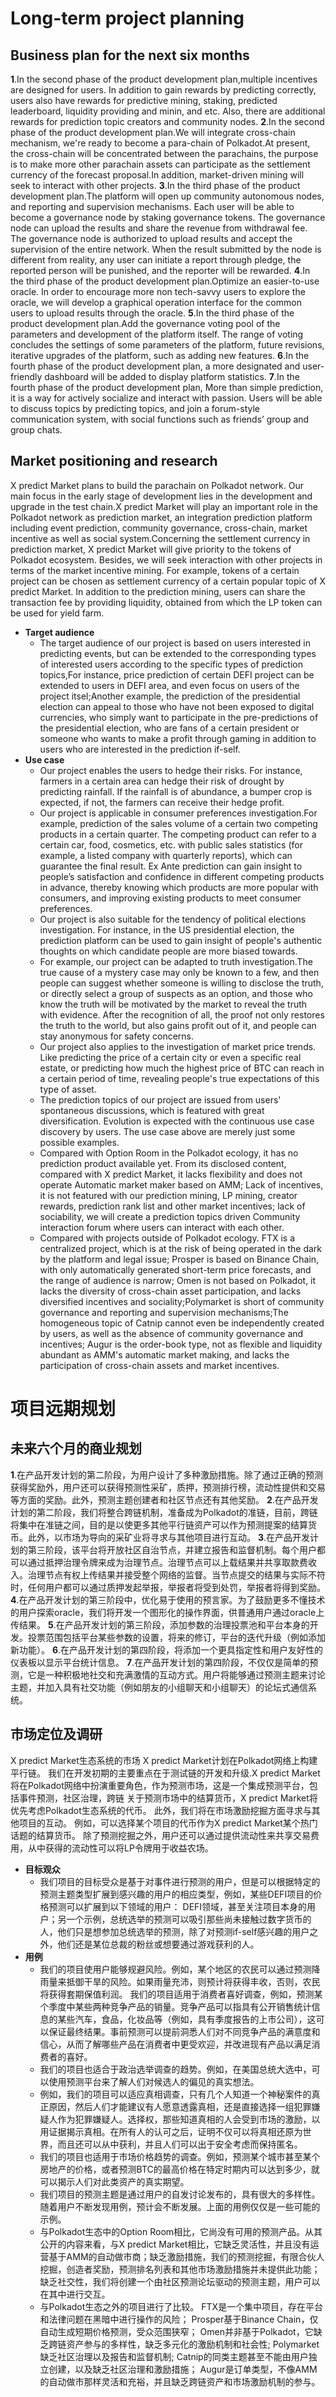 # Long-term project planning
## Business plan for the next six months
**1**.In the second phase of the product development plan,multiple incentives are designed for users. In addition to gain rewards by predicting correctly, users also have rewards for predictive mining, staking, predicted leaderboard, liquidity providing and minin, and etc. Also, there are additional rewards for prediction topic creators and community nodes.
**2**.In the second phase of the product development plan.We will integrate cross-chain mechanism, we're ready to become a para-chain of Polkadot.At present, the cross-chain will be concentrated between the parachains, the purpose is to make more other parachain assets can participate as the settlement currency of the forecast proposal.In addition, market-driven mining will seek to interact with other projects.
**3**.In the third phase of the product development plan.The platform will open up community autonomous nodes, and reporting and supervision mechanisms. Each user will be able to become a governance node by staking governance tokens. The governance node can upload the results and share the revenue from withdrawal fee. The governance node is authorized to upload results and accept the supervision of the entire network. When the result submitted by the node is different from reality, any user can initiate a report through pledge, the reported person will be punished, and the reporter will be rewarded.
**4**.In the third phase of the product development plan.Optimize an easier-to-use oracle. In order to encourage more non tech-savvy users to explore the oracle, we will develop a graphical operation interface for the common users to upload results through the oracle.
**5**.In the third phase of the product development plan.Add the governance voting pool of the parameters and development of the platform itself. The range of voting concludes the settings of some parameters of the platform, future revisions, iterative upgrades of the platform, such as adding new features.
**6**.In the fourth phase of the product development plan, a more designated and user-friendly dashboard will be added to display platform statistics.
**7**.In the fourth phase of the product development plan, More than simple prediction, it is a way for actively socialize and interact with passion. Users will be able to discuss topics by predicting topics, and join a forum-style communication system, with social functions such as friends’ group and group chats.

## Market positioning and research
X predict Market plans to build the parachain on Polkadot network. Our main focus in the early stage of development lies in the development and upgrade in the test chain.X predict Market will play an important role in the Polkadot network as prediction market, an integration prediction platform including event prediction, community governance, cross-chain, market incentive as well as social system.Concerning the settlement currency in prediction market, X predict Market will give priority to the tokens of Polkadot ecosystem. Besides, we will seek interaction with other projects in terms of the market incentive mining. For example, tokens of a certain project can be chosen as settlement currency of a certain popular topic of X predict Market. In addition to the prediction mining, users can share the transaction fee by providing liquidity, obtained from which the LP token can be used for yield farm.
- **Target audience**
  - The target audience of our project is based on users interested in predicting events, but can be extended to the corresponding types of interested users according to the specific types of prediction topics,For instance, price prediction of certain DEFI project can be extended to users in DEFI area, and even focus on users of the project itsel;Another example, the prediction of the presidential election can appeal to those who have not been exposed to digital currencies, who simply want to participate in the pre-predictions of the presidential election, who are fans of a certain president or someone who wants to make a profit through gaming in addition to users who are interested in the prediction if-self.
- **Use case**
  - Our project enables the users to hedge their risks. For instance, farmers in a certain area can hedge their risk of drought by predicting rainfall. If the rainfall is of abundance, a bumper crop is expected, if not, the farmers can receive their hedge profit. 
  - Our project is applicable in consumer preferences investigation.For example, prediction of the sales volume of a certain two competing products in a certain quarter. The competing product can refer to a certain car, food, cosmetics, etc. with public sales statistics (for example, a listed company with quarterly reports), which can guarantee the final result. Ex Ante prediction can gain insight to people’s satisfaction and confidence in different competing products in advance, thereby knowing which products are more popular with consumers, and improving existing products to meet consumer preferences.
  - Our project is also suitable for the tendency of political elections investigation. For instance, in the US presidential election, the prediction platform can be used to gain insight of people's authentic thoughts on which candidate people are more biased towards.
  - For example, our project can be adapted to truth investigation.The true cause of a mystery case may only be known to a few, and then people can suggest whether someone is willing to disclose the truth, or directly select a group of suspects as an option, and those who know the truth will be motivated by the market to reveal the truth with evidence. After the recognition of all, the proof not only restores the truth to the world, but also gains profit out of it, and people can stay anonymous for safety concerns.
  - Our project also applies to the investigation of market price trends. Like predicting the price of a certain city or even a specific real estate, or predicting how much the highest price of BTC can reach in a certain period of time, revealing people's true expectations of this type of asset.
  - The prediction topics of our project are issued from users' spontaneous discussions, which is featured with great diversification. Evolution is expected with the continuous use case discovery by users. The use case above are merely just some possible examples.
  - Compared with Option Room in the Polkadot ecology, it has no prediction product available yet. From its disclosed content, compared with X predict Market, it lacks flexibility and does not operate Automatic market maker based on AMM; Lack of incentives, it is not featured with our prediction mining, LP mining, creator rewards, prediction rank list and other market incentives; lack of sociability, we will create a prediction topics driven Community interaction forum where users can interact with each other.
  - Compared with projects outside of Polkadot ecology. FTX is a centralized project, which is at the risk of being operated in the dark by the platform and legal issue; Prosper is based on Binance Chain, with only automatically generated short-term price forecasts, and the range of audience is narrow; Omen is not based on Polkadot, it lacks the diversity of cross-chain asset participation, and lacks diversified incentives and sociality;Polymarket is short of community governance and reporting and supervision mechanisms;The homogeneous topic of Catnip cannot even be independently created by users, as well as the absence of community governance and incentives; Augur is the order-book type, not as flexible and liquidity abundant as AMM's automatic market making, and lacks the participation of cross-chain assets and market incentives.


# 项目远期规划
## 未来六个月的商业规划
**1**.在产品开发计划的第二阶段，为用户设计了多种激励措施。除了通过正确的预测获得奖励外，用户还可以获得预测性采矿，质押，预测排行榜，流动性提供和交易等方面的奖励。此外，预测主题创建者和社区节点还有其他奖励。
**2**.在产品开发计划的第二阶段，我们将整合跨链机制，准备成为Polkadot的准链，目前，跨链将集中在准链之间，目的是以使更多其他平行链资产可以作为预测提案的结算货币。此外，以市场为导向的采矿业将寻求与其他项目进行互动。
**3**.在产品开发计划的第三阶段，该平台将开放社区自治节点，并建立报告和监督机制。每个用户都可以通过抵押治理令牌来成为治理节点。治理节点可以上载结果并共享取款费收入。治理节点有权上传结果并接受整个网络的监督。当节点提交的结果与实际不符时，任何用户都可以通过质押发起举报，举报者将受到处罚，举报者将得到奖励。
**4**.在产品开发计划的第三阶段中，优化易于使用的预言家。为了鼓励更多不懂技术的用户探索oracle，我们将开发一个图形化的操作界面，供普通用户通过oracle上传结果。
**5**.在产品开发计划的第三阶段，添加参数的治理投票池和平台本身的开发。投票范围包括平台某些参数的设置，将来的修订，平台的迭代升级（例如添加新功能）。
**6**.在产品开发计划的第四阶段，将添加一个更具指定性和用户友好性的仪表板以显示平台统计信息。
**7**.在产品开发计划的第四阶段，不仅仅是简单的预测，它是一种积极地社交和充满激情的互动方式。用户将能够通过预测主题来讨论主题，并加入具有社交功能（例如朋友的小组聊天和小组聊天）的论坛式通信系统。

## 市场定位及调研
X predict Market生态系统的市场
X predict Market计划在Polkadot网络上构建平行链。 我们在开发初期的主要重点在于测试链的开发和升级.X predict Market将在Polkadot网络中扮演重要角色，作为预测市场，这是一个集成预测平台，包括事件预测，社区治理，跨链 关于预测市场中的结算货币，X predict Market将优先考虑Polkadot生态系统的代币。 此外，我们将在市场激励挖掘方面寻求与其他项目的互动。 例如，可以选择某个项目的代币作为X predict Market某个热门话题的结算货币。 除了预测挖掘之外，用户还可以通过提供流动性来共享交易费用，从中获得的流动性可以将LP令牌用于收益农场。
- **目标观众**
  - 我们项目的目标受众是基于对事件进行预测的用户，但是可以根据特定的预测主题类型扩展到感兴趣的用户的相应类型，例如，某些DEFI项目的价格预测可以扩展到以下领域的用户： DEFI领域，甚至关注项目本身的用户；另一个示例，总统选举的预测可以吸引那些尚未接触过数字货币的人，他们只是想参加总统选举的预测，除了对预测if-self感兴趣的用户之外，他们还是某位总裁的粉丝或想要通过游戏获利的人。
- **用例**
  - 我们的项目使用户能够规避风险。例如，某个地区的农民可以通过预测降雨量来抵御干旱的风险。如果雨量充沛，则预计将获得丰收，否则，农民将获得套期保值利润。
我们的项目适用于消费者喜好调查，例如，预测某个季度中某些两种竞争产品的销量。竞争产品可以指具有公开销售统计信息的某些汽车，食品，化妆品等（例如，具有季度报告的上市公司），这可以保证最终结果。事前预测可以提前洞悉人们对不同竞争产品的满意度和信心，从而了解哪些产品在消费者中更受欢迎，并改进现有产品以满足消费者的喜好。
  - 我们的项目也适合于政治选举调查的趋势。例如，在美国总统大选中，可以使用预测平台来了解人们对候选人的偏见的真实想法。
  - 例如，我们的项目可以适应真相调查，只有几个人知道一个神秘案件的真正原因，然后人们才能建议有人愿意透露真相，还是直接选择一组犯罪嫌疑人作为犯罪嫌疑人。选择权，那些知道真相的人会受到市场的激励，以用证据揭示真相。在所有人的认可之后，证明不仅可以将真相还原为世界，而且还可以从中获利，并且人们可以出于安全考虑而保持匿名。
  - 我们的项目也适用于市场价格趋势的调查。例如，预测某个城市甚至某个房地产的价格，或者预测BTC的最高价格在特定时期内可以达到多少，就可以揭示人们对此类资产的真实期望。
  - 我们项目的预测主题是通过用户的自发讨论发布的，具有很大的多样性。随着用户不断发现用例，预计会不断发展。上面的用例仅仅是一些可能的示例。
  - 与Polkadot生态中的Option Room相比，它尚没有可用的预测产品。从其公开的内容来看，与X predict Market相比，它缺乏灵活性，并且没有运营基于AMM的自动做市商；缺乏激励措施，我们的预测挖掘，有限合伙人挖掘，创造者奖励，预测排名列表和其他市场激励措施并未提供此功能；缺乏社交性，我们将创建一个由社区预测论坛驱动的预测主题，用户可以在其中进行交互。
  - 与Polkadot生态之外的项目进行了比较。 FTX是一个集中项目，存在平台和法律问题在黑暗中进行操作的风险； Prosper基于Binance Chain，仅自动生成短期价格预测，受众范围狭窄； Omen并非基于Polkadot，它缺乏跨链资产参与的多样性，缺乏多元化的激励机制和社会性; Polymarket缺乏社区治理以及报告和监督机制; Catnip的同类主题甚至不能由用户独立创建，以及缺乏社区治理和激励措施； Augur是订单类型，不像AMM的自动做市那样灵活和充裕，并且缺乏跨链资产和市场激励机制的参与。
